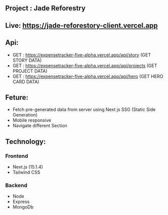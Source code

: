 ## Project : Jade Reforestry

## Live: https://jade-reforestory-client.vercel.app

## Api:

- GET : https://expensetracker-five-alpha.vercel.app/api/story (GET STORY DATA)
- GET : https://expensetracker-five-alpha.vercel.app/api/projects (GET PROJECT DATA)
- GET : https://expensetracker-five-alpha.vercel.app/api/hero (GET HERO CARD DATA)

## Feture:

- Fetch pre-generated data from server using Next js SSG (Static Side Generation)
- Mobile responsive
- Navigate different Section

## Technology:

### Frontend

- Next.js (15.1.4)
- Tailwind CSS

### Backend

- Node
- Express
- MongoDb

